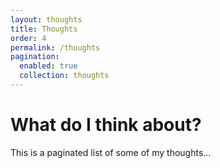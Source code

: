 ```yaml
---
layout: thoughts
title: Thoughts
order: 4
permalink: /thoughts
pagination:
  enabled: true
  collection: thoughts
---
```


<h1>What do I think about?</h1>

This is a paginated list of some of my thoughts...
